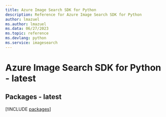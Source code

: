 ```yaml
---
title: Azure Image Search SDK for Python
description: Reference for Azure Image Search SDK for Python
author: lmazuel
ms.author: lmazuel
ms.data: 06/27/2023
ms.topic: reference
ms.devlang: python
ms.service: imagesearch
---
```

# Azure Image Search SDK for Python - latest
## Packages - latest
[!INCLUDE [packages](image-search-index.md)]